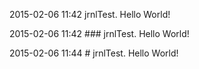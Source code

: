 2015-02-06 11:42 jrnlTest.
Hello World!

2015-02-06 11:42 ### jrnlTest.
Hello World!

2015-02-06 11:44 # jrnlTest.
Hello World!
